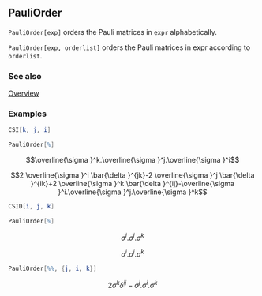 ## PauliOrder

`PauliOrder[exp]` orders the Pauli matrices in `expr` alphabetically.

`PauliOrder[exp, orderlist]` orders the Pauli matrices in expr according to `orderlist`.

### See also

[Overview](Extra/FeynCalc.md)

### Examples

```mathematica
CSI[k, j, i] 
 
PauliOrder[%]
```

$$\overline{\sigma }^k.\overline{\sigma }^j.\overline{\sigma }^i$$

$$2 \overline{\sigma }^i \bar{\delta }^{jk}-2 \overline{\sigma }^j \bar{\delta }^{ik}+2 \overline{\sigma }^k \bar{\delta }^{ij}-\overline{\sigma }^i.\overline{\sigma }^j.\overline{\sigma }^k$$

```mathematica
CSID[i, j, k] 
 
PauliOrder[%]
```

$$\sigma ^i.\sigma ^j.\sigma ^k$$

$$\sigma ^i.\sigma ^j.\sigma ^k$$

```mathematica
PauliOrder[%%, {j, i, k}]
```

$$2 \sigma ^k \delta ^{ij}-\sigma ^j.\sigma ^i.\sigma ^k$$